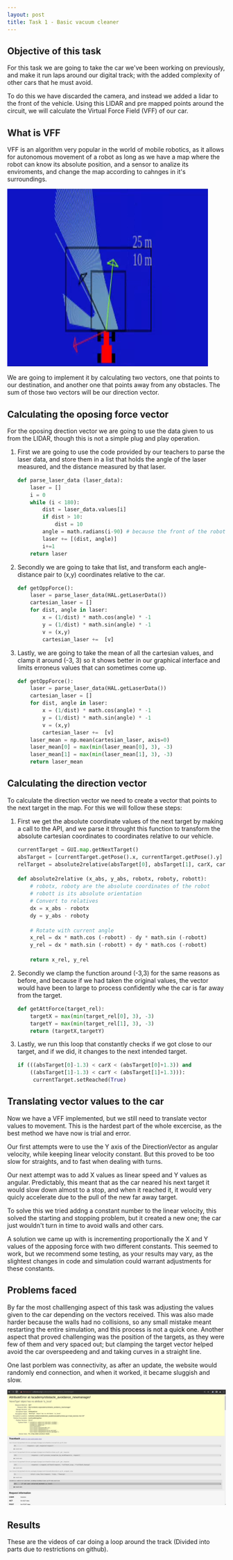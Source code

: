 ```yaml
---
layout: post
title: Task 1 - Basic vacuum cleaner
---
```

## Objective of this task
For this task we are going to take the car we've been working on previously, and make it run laps around our digital track; with the added complexity of other cars that he must avoid.

To do this we have discarded the camera, and instead we added a lidar to the front of the vehicle. Using this LIDAR and pre mapped points around the circuit, we will calculate the Virtual Force Field (VFF) of our car.

## What is VFF
VFF is an algorithm very popular in the world of mobile robotics, as it allows for autonomous movement of a robot as long as we have a map where the robot can know its absolute position, and a sensor to analize its enviroments, and change the map according to cahnges in it's surroundings.

![Vector Representation](../images/VFF_GUI.png)

We are going to implement it by calculating two vectors, one that points to our destination, and another one that points away from any obstacles. The sum of those two vectors will be our direction vector.

## Calculating the oposing force vector
For the oposing drection vector we are going to use the data given to us from the LIDAR, though this is not a simple plug and play operation.
1. First we are going to use the code provided by our teachers to parse the laser data, and store them in a list that holds the angle of the laser measured, and the distance measured by that laser.
   ```python
   def parse_laser_data (laser_data):
       laser = []
       i = 0
       while (i < 180):
           dist = laser_data.values[i]
           if dist > 10:
               dist = 10
           angle = math.radians(i-90) # because the front of the robot is -90 degrees
           laser += [(dist, angle)]
           i+=1
       return laser
   ```
2. Secondly we are going to take that list, and transform each angle-distance pair to (x,y) coordinates relative to the car.
   ```python
   def getOppForce():
       laser = parse_laser_data(HAL.getLaserData())
       cartesian_laser = []
       for dist, angle in laser:
           x = (1/dist) * math.cos(angle) * -1
           y = (1/dist) * math.sin(angle) * -1
           v = (x,y)
           cartesian_laser +=  [v]
   ```
3. Lastly, we are going to take the mean of all the cartesian values, and clamp it around (-3, 3) so it shows better in our graphical interface and limits erroneus values that can sometimes come up.
   ```python
   def getOppForce():
       laser = parse_laser_data(HAL.getLaserData())
       cartesian_laser = []
       for dist, angle in laser:
           x = (1/dist) * math.cos(angle) * -1
           y = (1/dist) * math.sin(angle) * -1
           v = (x,y)
           cartesian_laser +=  [v]
       laser_mean = np.mean(cartesian_laser, axis=0)
       laser_mean[0] = max(min(laser_mean[0], 3), -3)
       laser_mean[1] = max(min(laser_mean[1], 3), -3)
       return laser_mean
   ```

## Calculating the direction vector
To calculate the direction vector we need to create a vector that points to the next target in the map. For this we will follow these steps:
1. First we get the absolute coordinate values of the next target by making a call to the API, and we parse it throught this function to transform the absolute cartesian coordinates to coordinates relative to our vehicle.
   ```python
   currentTarget = GUI.map.getNextTarget()
   absTarget = [currentTarget.getPose().x, currentTarget.getPose().y]
   relTarget = absolute2relative(absTarget[0], absTarget[1], carX, carY, yaw)
    
   def absolute2relative (x_abs, y_abs, robotx, roboty, robott):
       # robotx, roboty are the absolute coordinates of the robot
       # robott is its absolute orientation
       # Convert to relatives
       dx = x_abs - robotx
       dy = y_abs - roboty
    
       # Rotate with current angle
       x_rel = dx * math.cos (-robott) - dy * math.sin (-robott)
       y_rel = dx * math.sin (-robott) + dy * math.cos (-robott)
    
       return x_rel, y_rel
   ``` 
2. Secondly we clamp the function around (-3,3) for the same reasons as before, and because if we had taken the original values, the vector would have been to large to process confidently whe the car is far away from the target.
   ```python
   def getAttForce(target_rel):
       targetX = max(min(target_rel[0], 3), -3)
       targetY = max(min(target_rel[1], 3), -3)
       return (targetX,targetY)
   ```
3. Lastly, we run this loop that constantly checks if we got close to our target, and if we did, it changes to the next intended target. 
   ```python
   if (((absTarget[0]-1.3) < carX < (absTarget[0]+1.3)) and
       ((absTarget[1]-1.3) < carY < (absTarget[1]+1.3))):
        currentTarget.setReached(True)
   ```
## Translating vector values to the car
Now we have a VFF implemented, but we still need to translate vector values to movement. This is the hardest part of the whole excercise, as the best method we have now is trial and error.

Our first attempts were to use the Y axis of the DirectionVector as angular velocity, while keeping linear velocity constant. But this proved to be too slow for straights, and to fast when dealing with turns.

Our next attempt was to add X values as linear speed and Y values as angular. Predictably, this meant that as the car neared his next target it would slow down almost to a stop, and when it reached it, it would very quicly accelerate due to the pull of the new far away target.

To solve this we tried addng a constant number to the linear velocity, this solved the starting and stopping problem, but it created a new one; the car just wouldn't turn in time to avoid walls and other cars.

A solution we came up with is incrementing proportionally the X and Y values of the apposing force with two different constants. This seemed to work, but we recommend some testing, as your results may vary, as the slightest changes in code and simulation could warrant adjustments for these constants.

## Problems faced
By far the most challlenging aspect of this task was adjusting the values given to the car depending on the vectors received. This was also made harder because the walls had no collisions, so any small mistake meant restarting the entire simulation, and this process is not a quick one. Another aspect that proved challenging was the position of the targets, as they were few of them and very spaced out; but clamping the target vector helped avoid  the car overspeedeng and and taking curves in a straight line.

One last porblem was connectivity, as after an update, the website would randomly end connection, and when it worked, it became sluggish and slow.

![Error](../images/Error_Message.png)

## Results
These are the videos of car doing a loop around the track (Divided into parts due to restrictions on github).
